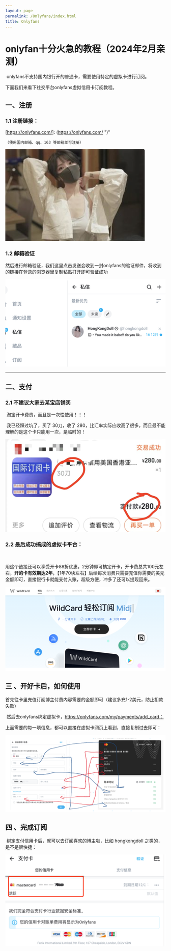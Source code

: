 ```yaml
---
layout: page
permalink: /Onlyfans/index.html
title: Onlyfans
---
```


# onlyfan十分火急的教程（2024年2月亲测）

​	onlyfans不支持国内银行开的普通卡，需要使用特定的虚拟卡进行订阅。

下面我们来看下社交平台onlyfans虚拟信用卡订阅教程。



## 一、注册

### 1.1 注册链接：
[https://onlyfans.com/]: (https://onlyfans.com/	")"



	（使用国内邮箱、qq、163 等邮箱即可注册）

![](images/2.png)

### 1.2 邮箱验证

​	然后进行邮箱验证，我们这里点击发送会收到一封onlyfans的验证邮件，将收到的链接在登录的浏览器里复制粘贴打开即可验证成功

![](images/3.png)

---

## 二、支付

### 2.1 不建议大家去某宝店铺买

​	淘宝开卡费贵，而且是一次性使用！！！

​	我已经踩过坑了，买了 30刀，收了 280，比汇率实际应收高了很多，而且最不能理解的是这个卡只能用一次，是临时的！

![](images/5.png)

### 2.2 最后成功搞成的虚拟卡平台：

​	

[https://bewildcard.com/i/AI686]: https://bewildcard.com/i/AI686

​	用这个链接还可以享受开卡88折优惠，2分钟即可搞定开卡，开卡费总共100元左右，**开的卡有效期达2年**，【1年70块左右】后续每次消费只需要充值你需要的美元金额即可，直接银行卡就能支付入账，超级方便，冲多了还可以提现回来。

![](images/6.png)

## 三 、开好卡后，如何使用

​	首先往卡里充值订阅博主付费内容需要的金额即可（建议多充1-2美元，防止扣款失败）

​	然后去onlyfans绑定虚拟卡，https://onlyfans.com/my/payments/add_card：

上面需要的每一项信息，都可以直接在虚拟卡网页上看到，直接复制过去即可：

![](images/7.png)

## 四 、完成订阅

​	绑定支付信用卡后，就可以去订阅喜欢的博主啦，比如 hongkongdoll 之类的，是不是很快捷：

![](images/8.png)
